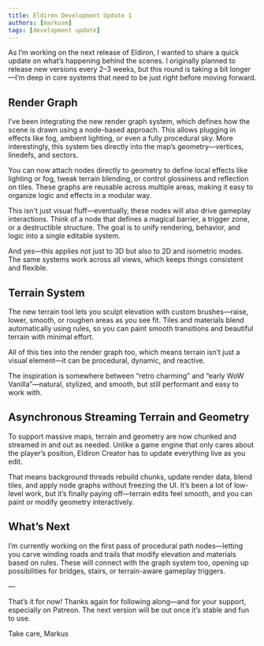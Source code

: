 ```yaml
---
title: Eldiron Development Update 1
authors: [markusm]
tags: [development update]
---
```


<!-- truncate -->

As I’m working on the next release of Eldiron, I wanted to share a quick update on what’s happening behind the scenes. I originally planned to release new versions every 2–3 weeks, but this round is taking a bit longer—I’m deep in core systems that need to be just right before moving forward.

## Render Graph

I’ve been integrating the new render graph system, which defines how the scene is drawn using a node-based approach. This allows plugging in effects like fog, ambient lighting, or even a fully procedural sky. More interestingly, this system ties directly into the map’s geometry—vertices, linedefs, and sectors.

You can now attach nodes directly to geometry to define local effects like lighting or fog, tweak terrain blending, or control glossiness and reflection on tiles. These graphs are reusable across multiple areas, making it easy to organize logic and effects in a modular way.

This isn't just visual fluff—eventually, these nodes will also drive gameplay interactions. Think of a node that defines a magical barrier, a trigger zone, or a destructible structure. The goal is to unify rendering, behavior, and logic into a single editable system.

And yes—this applies not just to 3D but also to 2D and isometric modes. The same systems work across all views, which keeps things consistent and flexible.

## Terrain System

The new terrain tool lets you sculpt elevation with custom brushes—raise, lower, smooth, or roughen areas as you see fit. Tiles and materials blend automatically using rules, so you can paint smooth transitions and beautiful terrain with minimal effort.

All of this ties into the render graph too, which means terrain isn’t just a visual element—it can be procedural, dynamic, and reactive.

The inspiration is somewhere between “retro charming” and “early WoW Vanilla”—natural, stylized, and smooth, but still performant and easy to work with.

## Asynchronous Streaming Terrain and Geometry

To support massive maps, terrain and geometry are now chunked and streamed in and out as needed. Unlike a game engine that only cares about the player’s position, Eldiron Creator has to update everything live as you edit.

That means background threads rebuild chunks, update render data, blend tiles, and apply node graphs without freezing the UI. It’s been a lot of low-level work, but it’s finally paying off—terrain edits feel smooth, and you can paint or modify geometry interactively.

## What’s Next

I’m currently working on the first pass of procedural path nodes—letting you carve winding roads and trails that modify elevation and materials based on rules. These will connect with the graph system too, opening up possibilities for bridges, stairs, or terrain-aware gameplay triggers.

—

That’s it for now! Thanks again for following along—and for your support, especially on Patreon. The next version will be out once it’s stable and fun to use.

Take care,
Markus
